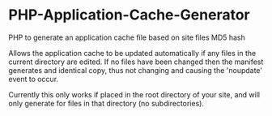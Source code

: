 PHP-Application-Cache-Generator
===============================

PHP to generate an application cache file based on site files MD5 hash

Allows the application cache to be updated automatically if any files in the current directory are edited.
If no files have been changed then the manifest generates and identical copy, thus not changing and causing the 'noupdate' event to occur.

Currently this only works if placed in the root directory of your site, and will only generate for files in that directory (no subdirectories).
